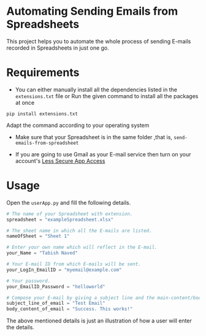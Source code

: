 # Automating Sending Emails from Spreadsheets
This project helps you to automate the whole process of sending E-mails recorded in Spreadsheets in just one go.

# Requirements
- You can either manually install all the dependencies listed in the `extensions.txt` file  or  Run the given command to install all the packages at once
```
pip install extensions.txt
```
Adapt the command according to your operating system

- Make sure that your Spreadsheet is in the same folder ,that is, `send-emails-from-spreadsheet`

- If you are going to use Gmail as your E-mail service then turn on your account's [Less Secure App Access](https://myaccount.google.com/lesssecureapps)

# Usage

Open the `userApp.py` and fill the following details.

```py
# The name of your Spreadsheet with extension.
spreadsheet = "exampleSpreadsheet.xlsx"

# The sheet name in which all the E-mails are listed.
nameOfSheet = "Sheet 1"

# Enter your own name which will reflect in the E-mail.
your_Name = "Tabish Naved"

# Your E-mail ID from which E-mails will be sent.
your_LogIn_EmailID = "myemail@example.com"

# Your password.
your_EmailID_Password = "helloworld"

# Compose your E-mail by giving a subject line and the main-content/body of the E-mail.
subject_line_of_email = "Test Email"
body_content_of_email = "Success. This works!"
```
The above mentioned details is just an illustration of how a user will enter the details.
